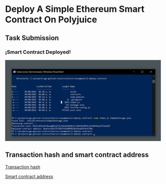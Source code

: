 # Deploy A Simple Ethereum Smart Contract On Polyjuice

## Task Submission

### ¡Smart Contract Deployed!

![smart-contract-deployed](./assets/basic-smart-contract-deployed.png)

## Transaction hash and smart contract address 

[Transaction hash](./assets/transaction-hash.txt)


[Smart contract address](./assets/contract-address.txt)
